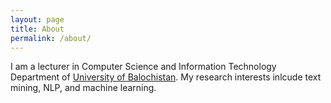 ```yaml
---
layout: page
title: About
permalink: /about/
---
```


I am a lecturer in Computer Science and Information Technology Department of [University of Balochistan](http://www.uob.edu.pk). My research interests inlcude text mining, NLP, and machine learning. 

